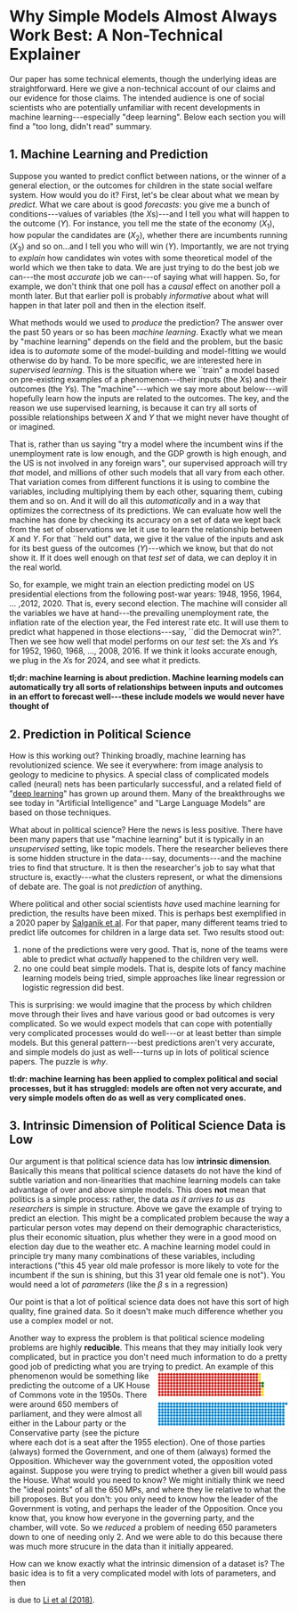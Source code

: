 # Why Simple Models Almost Always Work Best: A Non-Technical Explainer

Our paper has some technical elements, though the underlying ideas are straightforward. Here we give a non-technical account of our claims and our evidence for those claims.  The intended audience is one of social scientists who are potentially unfamiliar with recent developments in machine learning---especially "deep learning". Below each section you will find a "too long, didn't read" summary. 

## 1. Machine Learning and Prediction

Suppose you wanted to predict conflict between nations, or the winner of a general election, or the outcomes for children in the state social welfare system.  How would you do it?  First, let's be clear about what we mean by *predict*.  What we care about is good *forecasts*: you give me a bunch of conditions---values of variables (the *X*s)---and I tell you what will happen to the outcome (*Y*).  For instance, you tell me the state of the economy (*X*<sub>1</sub>), how popular the candidates are (*X*<sub>2</sub>), whether there are incumbents running (*X*<sub>3</sub>) and so on...and I tell you who will win (*Y*). Importantly, we are not trying to *explain* how candidates win votes with some theoretical model of the world which we then take to data.  We are just trying to do the best job we can---the most *accurate* job we can---of saying what will happen. So, for example, we don't think that one poll has a *causal* effect on another poll a month later.  But that earlier poll is probably *informative* about what will happen in that later poll and then in the election itself.

What methods would we used to *produce* the prediction?  The answer over the past 50 years or so has been *machine learning*.  Exactly what we mean by "machine learning" depends on the field and the problem, but the basic idea is to *automate* some of the model-building and model-fitting we would otherwise do by hand.  To be more specific, we are interested here in *supervised learning*. This is the situation where we ``train" a model based on pre-existing examples of a phenomenon---their inputs (the *X*s) and their outcomes (the *Y*s).  The "machine"---which we say more about below---will hopefully learn how the inputs are related to the outcomes.  The key, and the reason we use supervised learning, is because it can try all sorts of possible relationships between *X* and *Y* that we might never have thought of or imagined.  

That is, rather than us saying "try a model where the incumbent wins if the unemployment rate is low enough, and the GDP growth is high enough, and the US is not involved in any foreign wars", our supervised approach will try *that* model, and millions of other such models that all vary from each other.  That variation comes from different functions it is using to combine the variables, including multiplying them by each other, squaring them, cubing them and so on. And it will do all this *automatically* and in a way that optimizes the correctness of its predictions. We can evaluate how well the machine has done by checking its accuracy on a set of data we kept back from the set of observations we let it use to learn the relationship between *X* and *Y*. For that ``held out" data, we give it the value of the inputs and ask for its best guess of the outcomes (*Y*)---which we know, but that do not show it.  If it does well enough on that *test set* of data, we can deploy it in the real world.  

So, for example, we might train an election predicting model on US presidential elections from the following post-war years: 1948, 1956, 1964, ... ,2012, 2020. That is, every second election.  The machine will consider all the variables we have at hand---the prevailing unemployment rate, the inflation rate of the election year, the Fed interest rate etc. It will use them to predict what happened in those elections---say, ``did the Democrat win?".  Then we see how well that model performs on our *test* set: the *X*s and *Y*s for 1952, 1960, 1968, ..., 2008, 2016.  If we think it looks accurate enough, we plug in the *X*s for 2024, and see what it predicts.

**tl;dr: machine learning is about prediction. Machine learning models can automatically try all sorts of relationships between inputs and outcomes in an effort to forecast well---these include models we would never have thought of**

## 2. Prediction in Political Science

How is this working out?  Thinking broadly, machine learning has revolutionized science. We see it everywhere: from image analysis to geology to medicine to physics.  A special class of complicated models called (neural) nets has been particularly successful, and a related field of "[deep learning](https://www.nature.com/articles/nature14539)" has grown up around them. Many of the breakthroughs we see today in "Artificial Intelligence" and "Large Language Models" are based on those techniques.

What about in political science?  Here the news is less positive.  There have been many papers that use "machine learning" but it is typically in an *unsupervised* setting, like topic models.  There the researcher believes there is some hidden structure in the data---say, documents---and the machine tries to find that structure.  It is then the researcher's job to say what that structure is, exactly---what the clusters represent, or what the dimensions of debate are.  The goal is not *prediction* of anything.  

Where political and other social scientists *have* used machine learning for prediction, the results have been mixed. This is perhaps best exemplified in a 2020 paper by [Salganik et al](https://www.pnas.org/doi/10.1073/pnas.1915006117).  For that paper, many different teams tried to predict life outcomes for children in a large data set.  Two results stood out: 

1. none of the predictions were very good. That is, none of the teams were able to predict what *actually* happened to the children very well. 
2. no one could beat simple models. That is, despite lots of fancy machine learning models being tried, simple approaches like linear regression or logistic regression did best.

This is surprising: we would imagine that the process by which children move through their lives and have various good or bad outcomes is very complicated.  So we would expect models that can cope with potentially very complicated processes would do well---or at least better than simple models. But this general pattern---best predictions aren't very accurate, and simple models do just as well---turns up in lots of political science papers.  The puzzle is *why*.  

**tl:dr: machine learning has been applied to complex political and social processes, but it has struggled: models are often not very accurate, and very simple models often do as well as very complicated ones.**

## 3. Intrinsic Dimension of Political Science Data is Low

Our argument is that political science data has low **intrinsic dimension**.  Basically this means that political science datasets do not have the kind of subtle variation and non-linearities that machine learning models can take advantage of over and above simple models.  This does **not** mean that politics is a simple process: rather, the data *as it arrives to us as researchers* is simple in structure.  Above we gave the example of trying to predict an election.  This might be a complicated problem because the way a particular person votes may depend on their demographic characteristics, plus their economic situation, plus whether they were in a good mood on election day due to the weather etc.  A machine learning model could in principle try many many combinations of these variables, including interactions ("this 45 year old male professor is more likely to vote for the incumbent if the sun is shining, but this 31 year old female one is not").  You would need a lot of *parameters* (like the <em>&beta;</em> s in a regression) 

Our point is that a lot of political science data does not have this sort of high quality, fine grained data.  So it doesn't make much difference whether you use a complex model or not. 

Another way to express the problem is that political science modeling problems are highly **reducible**.  This means that they may initially look very complicated, but in practice you don't need much information to do a pretty good job of predicting what you are trying to predict. 
<img align="right" src="commons55.jpg" width=240 title="House of Commons: Govt v Oppn"> 
An example of this phenomenon would be something like predicting the outcome of a UK House of Commons vote in the 1950s. There were around 650 members of parliament, and they were almost all either in the Labour party or the Conservative party (see the picture where each dot is a seat after the 1955 election). One of those parties (always) formed the Government, and one of them  (always) formed the Opposition.  Whichever way the government voted, the opposition voted against. Suppose you were trying to predict whether a given bill would pass the House.  What would you need to know?  We might initially think we need the "ideal points" of all the 650 MPs, and where they lie relative to what the bill proposes.  But you don't: you only need to know how the leader of the Government is voting, and perhaps the leader of the Opposition.  Once you know that, you know how everyone in the governing party, and the chamber, will vote.  So we *reduced* a problem of needing 650 parameters down to one of needing only 2.  And we were able to do this because there was much more strucure in the data than it initially appeared. 

How can we know exactly what the intrinsic dimension of a dataset is?  The basic idea is to fit a very complicated model with lots of parameters, and then 


is due to [Li et al (2018)](https://arxiv.org/abs/1804.08838).   



